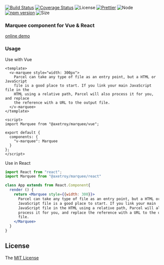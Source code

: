 
[![Build Status](https://travis-ci.org/axetroy/marquee.svg?branch=master)](https://travis-ci.org/axetroy/marquee)
[![Coverage Status](https://coveralls.io/repos/github/axetroy/marquee/badge.svg?branch=master)](https://coveralls.io/github/axetroy/marquee?branch=master)
![License](https://img.shields.io/badge/license-MIT-green.svg)
[![Prettier](https://img.shields.io/badge/Code%20Style-Prettier-green.svg)](https://github.com/prettier/prettier)
![Node](https://img.shields.io/badge/node-%3E=7.6-blue.svg?style=flat-square)
[![npm version](https://badge.fury.io/js/%40axetroy%2Fmarquee.svg)](https://badge.fury.io/js/%40axetroy%2Fmarquee)
![Size](https://github-size-badge.herokuapp.com/axetroy/marquee.svg)


### Marquee component for Vue & React

[online demo](https://axetroy.github.io/marquee)

### Usage

Use with Vue

```vue
<template>
  <v-marquee style="width: 300px">
    Parcel can take any type of file as an entry point, but a HTML or JavaScript
    file is a good place to start. If you link your main JavaScript file in the
    HTML using a relative path, Parcel will also process it for you, and replace
    the reference with a URL to the output file.
  </v-marquee>
</template>

<script>
import Marquee from "@axetroy/marquee/vue";

export default {
  components: {
    "v-marquee": Marquee
  }
};
</script>
```

Use in React

```jsx
import React from "react";
import Marquee from "@axetroy/marquee/react"

class App extends from React.Component{
  render () {
    return <Marquee style={{width: 300}}>
      Parcel can take any type of file as an entry point, but a HTML or
      JavaScript file is a good place to start. If you link your main
      JavaScript file in the HTML using a relative path, Parcel will also
      process it for you, and replace the reference with a URL to the output
      file.
    </Marquee>
  }
}
```

## License

The [MIT License](https://github.com/axetroy/marquee/blob/master/LICENSE)
